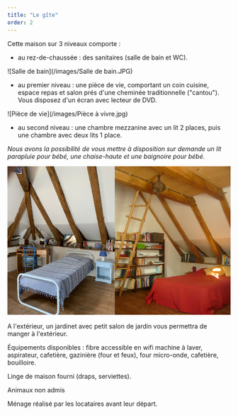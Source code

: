 ```yaml
---
title: "Le gîte"
order: 2
---
```

Cette maison sur 3 niveaux comporte : 
- au rez-de-chaussée : des sanitaires (salle de bain et WC).

![Salle de bain](/images/Salle de bain.JPG)

- au premier niveau : une pièce de vie, comportant un coin cuisine, espace repas et salon prés d'une cheminée traditionnelle ("cantou"). Vous disposez d'un écran avec lecteur de DVD.

![Pièce de vie](/images/Pièce à vivre.jpg)

- au second niveau : une chambre mezzanine avec un lit 2 places, puis une chambre avec deux lits 1 place. 

_Nous avons la possibilité de vous mettre à disposition sur demande un lit parapluie pour bébé, une chaise-haute et une baignoire pour bébé._

![Les chambres](/images/chambres.png)

A l'extérieur, un jardinet avec petit salon de jardin vous permettra de manger à l'extérieur.

Équipements disponibles : fibre accessible en wifi
machine à laver, aspirateur, cafetière, gazinière (four et feux), four micro-onde, cafetière, bouilloire.

Linge de maison fourni (draps, serviettes).

Animaux non admis

Ménage réalisé par les locataires avant leur départ. 
